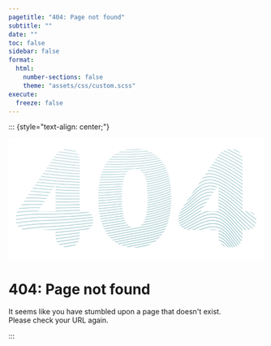 ```yaml
---
pagetitle: "404: Page not found"
subtitle: ""
date: ""
toc: false
sidebar: false
format:
  html:
    number-sections: false
    theme: "assets/css/custom.scss"
execute:
  freeze: false
---
```


::: {style="text-align: center;"}

![](assets/images/404.png)

# 404: Page not found

It seems like you have stumbled upon a page that doesn't exist.  
Please check your URL again.

:::
